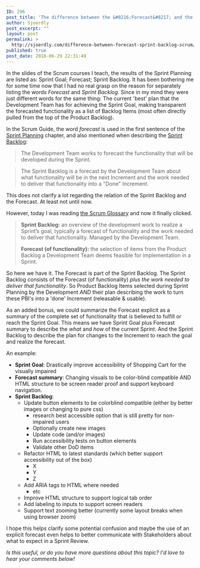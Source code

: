 ```yaml
---
ID: 296
post_title: 'The difference between the &#8216;Forecast&#8217; and the &#8216;Sprint Backlog&#8217; in Scrum'
author: Sjoerdly
post_excerpt: ""
layout: post
permalink: >
  http://sjoerdly.com/difference-between-forecast-sprint-backlog-scrum/
published: true
post_date: 2018-06-29 22:31:49
---
```

In the slides of the Scrum courses I teach, the results of the Sprint Planning are listed as: Sprint Goal; Forecast; Sprint Backlog. It has been bothering me for some time now that I had no real grasp on the reason for separately listing the words <em>Forecast </em>and <em>Sprint Backlog. </em>Since in my mind they were just different words for the same thing: The current 'best' plan that the Development Team has for achieving the Sprint Goal, making transparent the forecasted functionality as a list of Backlog Items (most often directly pulled from the top of the Product Backlog).

In the Scrum Guide, the word <em>forecast</em> is used in the first sentence of the <a href="http://www.scrumguides.org/scrum-guide.html#events-planning">Sprint Planning</a> chapter, and also mentioned when describing the <a href="http://www.scrumguides.org/scrum-guide.html#artifacts-sprintbacklog">Sprint Backlog</a>:
<blockquote>The Development Team works to forecast the functionality that will be developed during the Sprint.</blockquote>
<blockquote>The Sprint Backlog is a forecast by the Development Team about what functionality will be in the next Increment and the work needed to deliver that functionality into a "Done" Increment.</blockquote>
This does not clarify a lot regarding the relation of the Sprint Backlog and the Forecast. At least not until now.

However, today I was reading <a href="https://www.scrum.org/resources/scrum-glossary">the Scrum Glossary</a> and now it finally clicked.
<blockquote><strong>Sprint Backlog:</strong> an overview of the development work to realize a Sprint’s goal, typically a forecast of functionality and the work needed to deliver that functionality. Managed by the Development Team.

<strong>Forecast (of functionality):</strong> the selection of items from the Product Backlog a Development Team deems feasible for implementation in a Sprint.</blockquote>
So here we have it. The Forecast is part of the Sprint Backlog. The Sprint Backlog consists of the Forecast (of functionality) <em>plus the work needed to deliver that functionality</em>. So Product Backlog Items selected during Sprint Planning by the Development <em>AND</em> their plan describing the work to turn these PBI's into a 'done' Increment (releasable &amp; usable).

As an added bonus, we could summarize the Forecast explicit as a summary of the complete set of functionality that is believed to fulfill or reach the Sprint Goal. This means we have Sprint Goal plus Forecast summary to describe the <em>what</em> and <em>how</em> of the current Sprint. And the Sprint Backlog to describe the plan for changes to the Increment to reach the goal and realize the forecast.

An example:
<ul>
 	<li><strong>Sprint Goal</strong>: Drastically improve accessibility of Shopping Cart for the visually impaired</li>
 	<li><strong>Forecast summary</strong>: Changing visuals to be color-blind compatible AND HTML structure to be screen reader proof and support keyboard  navigation.</li>
 	<li><strong>Sprint Backlog</strong>:
<ul>
 	<li>Update button elements to be colorblind compatible (either by better images or changing to pure css)
<ul>
 	<li>research best accessible option that is still pretty for non-impaired users</li>
 	<li>Optionally create new images</li>
 	<li>Update code (and/or images)</li>
 	<li>Run accessibility tests on button elements</li>
 	<li>Validate other DoD items</li>
</ul>
</li>
 	<li>Refactor HTML to latest standards (which better support accessibility out of the box)
<ul>
 	<li>X</li>
 	<li>Y</li>
 	<li>Z</li>
</ul>
</li>
 	<li>Add ARIA tags to HTML where needed
<ul>
 	<li>etc</li>
</ul>
</li>
 	<li>Improve HTML structure to support logical tab order</li>
 	<li>Add labeling to inputs to support screen readers</li>
 	<li>Support text zooming better (currently some layout breaks when using browser zoom)</li>
</ul>
</li>
</ul>
I hope this helps clarify some potential confusion and maybe the use of an explicit forecast even helps to better communicate with Stakeholders about what to expect in a Sprint Review.

<em>Is this useful, or do you have more questions about this topic? I'd love to hear your comments below!</em>